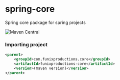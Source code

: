# spring-core

Spring core package for spring projects

![Maven Central](https://img.shields.io/maven-central/v/com.funixproductions.core/funixproductions-core.svg)

### Importing project
```xml
<parent>
    <groupId>com.funixproductions.core</groupId>
    <artifactId>funixproductions-core</artifactId>
    <version>(maven version)</version>
</parent>
```
